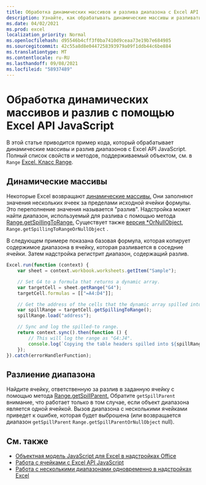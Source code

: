 ```yaml
---
title: Обработка динамических массивов и разлива диапазона с Excel API JavaScript
description: Узнайте, как обрабатывать динамические массивы и разливать диапазоны с помощью Excel API JavaScript.
ms.date: 04/02/2021
ms.prod: excel
localization_priority: Normal
ms.openlocfilehash: d95546b4cff3f0ba7410d9ceaa73e19b7e684985
ms.sourcegitcommit: 42c55a8d8e0447258393979a09f1ddb44c6be884
ms.translationtype: MT
ms.contentlocale: ru-RU
ms.lasthandoff: 09/08/2021
ms.locfileid: "58937489"
---
```

# <a name="handle-dynamic-arrays-and-spilling-using-the-excel-javascript-api"></a>Обработка динамических массивов и разлив с помощью Excel API JavaScript

В этой статье приводится пример кода, который обрабатывает динамические массивы и разлив диапазонов с Excel API JavaScript. Полный список свойств и методов, поддерживаемый объектом, см. в `Range` [Excel. Класс Range](/javascript/api/excel/excel.range).

## <a name="dynamic-arrays"></a>Динамические массивы

Некоторые Excel возвращают [динамические массивы.](https://support.microsoft.com/office/205c6b06-03ba-4151-89a1-87a7eb36e531) Они заполняют значения нескольких ячеек за пределами исходной ячейки формулы. Это переполнение значения называется "разлив". Надстройка может найти диапазон, используемый для разлива с помощью метода [Range.getSpillingToRange.](/javascript/api/excel/excel.range#getSpillingToRange__) Существует также [версия *OrNullObject](../develop/application-specific-api-model.md#ornullobject-methods-and-properties), `Range.getSpillingToRangeOrNullObject` .

В следующем примере показана базовая формула, которая копирует содержимое диапазона в ячейку, которая разливается в соседние ячейки. Затем надстройка регистрит диапазон, содержащий разлив.

```js
Excel.run(function (context) {
    var sheet = context.workbook.worksheets.getItem("Sample");

    // Set G4 to a formula that returns a dynamic array.
    var targetCell = sheet.getRange("G4");
    targetCell.formulas = [["=A4:D4"]];

    // Get the address of the cells that the dynamic array spilled into.
    var spillRange = targetCell.getSpillingToRange();
    spillRange.load("address");

    // Sync and log the spilled-to range.
    return context.sync().then(function () {
        // This will log the range as "G4:J4".
        console.log(`Copying the table headers spilled into ${spillRange.address}.`);
    });
}).catch(errorHandlerFunction);
```

## <a name="range-spilling"></a>Разлиение диапазона

Найдите ячейку, ответственную за разлив в заданную ячейку с помощью метода [Range.getSpillParent.](/javascript/api/excel/excel.range#getSpillParent__) Обратите `getSpillParent` внимание, что работает только в том случае, если объект диапазона является одной ячейкой. Вызов диапазона с несколькими ячейками приведет к ошибке, которая будет выброшена (или возвращается диапазон `getSpillParent` `Range.getSpillParentOrNullObject` null).

## <a name="see-also"></a>См. также

- [Объектная модель JavaScript для Excel в надстройках Office](excel-add-ins-core-concepts.md)
- [Работа с ячейками с Excel API JavaScript](excel-add-ins-cells.md)
- [Работа с несколькими диапазонами одновременно в надстройках Excel](excel-add-ins-multiple-ranges.md)
